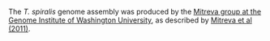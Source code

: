 [//]: # (Created by ./bin/manage_files.pl from ./species/Trichinella_spiralis/PRJNA12603/Trichinella_spiralis_PRJNA12603.assembly.html on Thu Jun 11 13:46:20 2020)
The _T. spiralis_ genome assembly was produced by the [Mitreva group at the Genome Institute of Washington University](http://genome.wustl.edu/people/groups/detail/mitreva-lab/), as described by [Mitreva et al (2011)](http://europepmc.org/abstract/MED/21336279).
